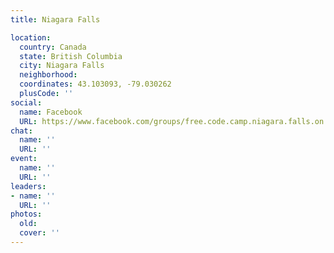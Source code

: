 ```yaml
---
title: Niagara Falls

location:
  country: Canada
  state: British Columbia
  city: Niagara Falls
  neighborhood: 
  coordinates: 43.103093, -79.030262
  plusCode: ''
social:
  name: Facebook
  URL: https://www.facebook.com/groups/free.code.camp.niagara.falls.on
chat:
  name: ''
  URL: ''
event:
  name: ''
  URL: ''
leaders:
- name: ''
  URL: ''
photos:
  old: 
  cover: ''
---
```

